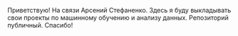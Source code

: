 Приветствую! На связи Арсений Стефаненко.
Здесь я буду выкладывать свои проекты по машинному обучению и анализу данных.
Репозиторий публичный.
Спасибо!
